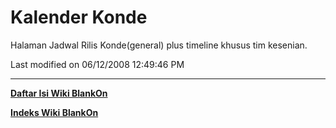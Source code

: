 # Kalender Konde
Halaman Jadwal Rilis Konde(general) plus timeline khusus tim kesenian.

Last modified on 06/12/2008 12:49:46 PM

---
[**Daftar Isi Wiki BlankOn**](/DaftarIsi/README.md)
 
[**Indeks Wiki BlankOn**](/Indeks.md)

